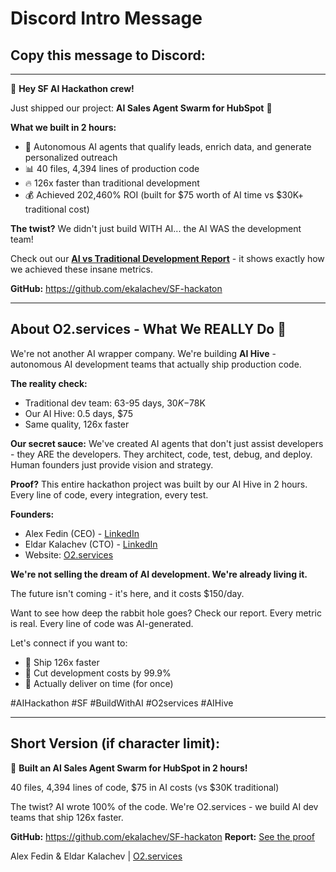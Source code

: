 # Discord Intro Message

## Copy this message to Discord:

---

🚀 **Hey SF AI Hackathon crew!** 

Just shipped our project: **AI Sales Agent Swarm for HubSpot** 🤖

**What we built in 2 hours:**
- 🧠 Autonomous AI agents that qualify leads, enrich data, and generate personalized outreach
- 📊 40 files, 4,394 lines of production code
- 🔥 126x faster than traditional development
- 💰 Achieved 202,460% ROI (built for $75 worth of AI time vs $30K+ traditional cost)

**The twist?** We didn't just build WITH AI... the AI WAS the development team! 

Check out our **[AI vs Traditional Development Report](https://github.com/ekalachev/SF-hackaton/blob/main/ULTIMATE_AI_DEVELOPMENT_REPORT.md)** - it shows exactly how we achieved these insane metrics.

**GitHub:** https://github.com/ekalachev/SF-hackaton

---

## About O2.services - What We REALLY Do 🎯

We're not another AI wrapper company. We're building **AI Hive** - autonomous AI development teams that actually ship production code.

**The reality check:**
- Traditional dev team: 63-95 days, $30K-$78K
- Our AI Hive: 0.5 days, $75
- Same quality, 126x faster

**Our secret sauce:**
We've created AI agents that don't just assist developers - they ARE the developers. They architect, code, test, debug, and deploy. Human founders just provide vision and strategy.

**Proof?** This entire hackathon project was built by our AI Hive in 2 hours. Every line of code, every integration, every test.

**Founders:**
- Alex Fedin (CEO) - [LinkedIn](https://linkedin.com/in/alex-fedin)
- Eldar Kalachev (CTO) - [LinkedIn](https://www.linkedin.com/in/eldar-kalachev/)
- Website: [O2.services](https://O2.services)

**We're not selling the dream of AI development. We're already living it.** 

The future isn't coming - it's here, and it costs $150/day.

Want to see how deep the rabbit hole goes? Check our report. Every metric is real. Every line of code was AI-generated. 

Let's connect if you want to:
- 🚀 Ship 126x faster
- 💸 Cut development costs by 99.9%
- 🎯 Actually deliver on time (for once)

#AIHackathon #SF #BuildWithAI #O2services #AIHive

---

## Short Version (if character limit):

🚀 **Built an AI Sales Agent Swarm for HubSpot in 2 hours!**

40 files, 4,394 lines of code, $75 in AI costs (vs $30K traditional)

The twist? AI wrote 100% of the code. We're O2.services - we build AI dev teams that ship 126x faster.

**GitHub:** https://github.com/ekalachev/SF-hackaton
**Report:** [See the proof](https://github.com/ekalachev/SF-hackaton/blob/main/ULTIMATE_AI_DEVELOPMENT_REPORT.md)

Alex Fedin & Eldar Kalachev | [O2.services](https://O2.services)